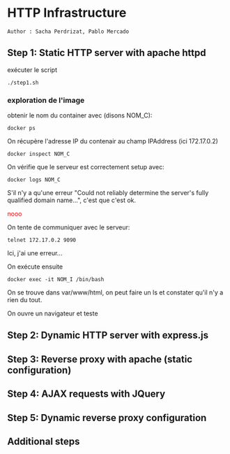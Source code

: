 # HTTP Infrastructure

```
Author : Sacha Perdrizat, Pablo Mercado
```

## Step 1: Static HTTP server with apache httpd
exécuter le script
```
./step1.sh
```

### exploration de l'image
obtenir le nom du container avec (disons NOM_C):
```
docker ps
```
On récupère l'adresse IP du contenair au champ IPAddress (ici 172.17.0.2)
```
docker inspect NOM_C
```
On vérifie que le serveur est correctement setup avec:

```
docker logs NOM_C
```

S'il n'y a qu'une erreur "Could not reliably determine the server's fully qualified domain name...", c'est que c'est ok.

<span style="color:red">nooo</span>

On tente de communiquer avec le serveur:

```
telnet 172.17.0.2 9090
```

Ici, j'ai une erreur...

On exécute ensuite

```
docker exec -it NOM_I /bin/bash
```
On se trouve dans var/www/html, on peut faire un ls et constater qu'il n'y a rien du tout.

On ouvre un navigateur et teste

## Step 2: Dynamic HTTP server with express.js

## Step 3: Reverse proxy with apache (static configuration)

## Step 4: AJAX requests with JQuery

## Step 5: Dynamic reverse proxy configuration

## Additional steps


